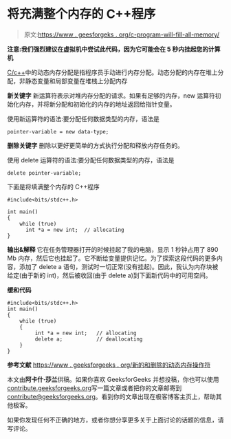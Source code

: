 # 将充满整个内存的 C++程序

> 原文:[https://www . geesforgeks . org/c-program-will-fill-all-memory/](https://www.geeksforgeeks.org/c-program-will-fill-whole-memory/)

**注意:我们强烈建议在虚拟机中尝试此代码，因为它可能会在 5 秒内挂起您的计算机**

[C/c++](https://www.geeksforgeeks.org/new-and-delete-operators-in-cpp-for-dynamic-memory/)中的动态内存分配是指程序员手动进行内存分配。动态分配的内存在堆上分配，非静态变量和局部变量在堆栈上分配内存

**新关键字**
新运算符表示对堆内存分配的请求。如果有足够的内存，new 运算符初始化内存，并将新分配和初始化的内存的地址返回给指针变量。

使用新运算符的语法:要分配任何数据类型的内存，语法是

```
pointer-variable = new data-type;

```

**删除关键字**
删除以更好更简单的方式执行分配和释放内存任务的。

使用 delete 运算符的语法:要分配任何数据类型的内存，语法是

```
delete pointer-variable; 

```

下面是将填满整个内存的 C++程序

```
#include<bits/stdc++.h>

int main()
{
    while (true)
      int *a = new int;  // allocating 
}

```

**输出&解释**
它在任务管理器打开的时候挂起了我的电脑，显示 1 秒钟占用了 890 Mb 内存，然后它也挂起了。它不断给变量提供记忆。为了探索这段代码的更多内容，添加了 delete a 语句，测试时一切正常(没有挂起)。因此，我认为内存块被给定(由于新的 int)，然后被收回(由于 delete a)到下面新代码中的可用空间。

**缓和代码**

```
#include<bits/stdc++.h>
int main()
{
    while (true)
    {
         int *a = new int;   // allocating
         delete a;           // deallocating
    }
}  
```

**参考文献**
[https://www . geeksforgeeks . org/新的和删除的动态内存操作符](https://www.geeksforgeeks.org/new-and-delete-operators-in-cpp-for-dynamic-memory)

本文由**阿卡什·莎兰**供稿。如果你喜欢 GeeksforGeeks 并想投稿，你也可以使用[contribute.geeksforgeeks.org](http://www.contribute.geeksforgeeks.org)写一篇文章或者把你的文章邮寄到 contribute@geeksforgeeks.org。看到你的文章出现在极客博客主页上，帮助其他极客。

如果你发现任何不正确的地方，或者你想分享更多关于上面讨论的话题的信息，请写评论。